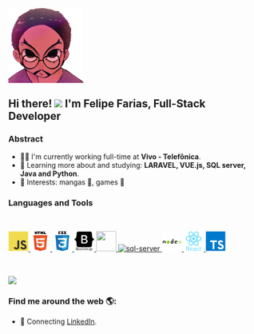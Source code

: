 <!-- <p align="center">
  <span>
    <img align="center" width="510" src="banners/programming-banner.svg" />
  </a>
  <span>
    <img align="center" width="350" src="banners/demon-guts.gif"/>
  </a>
</p> -->

<!-- <div align="center">

![](https://raw.githubusercontent.com/wnqueiroz/wnqueiroz/output/github-contribution-grid-snake.svg)

</div> -->

<p align="left">
  <span>
    <img align="center" width="150" src="/banners/iconFelipe-removebg-preview.png" />
  </a>
</p>

## Hi there! <img src="https://raw.githubusercontent.com/iampavangandhi/iampavangandhi/master/gifs/Hi.gif" width="30px"> I'm Felipe Farias, Full-Stack Developer </h2> 


### Abstract

- 👨‍💻 I'm currently working full-time at **Vivo - Telefônica**.
- 🌱 Learning more about and studying: **LARAVEL, VUE.js, SQL server, Java and Python**.
- 💙 Interests: mangas 🥭, games 👾

### Languages and Tools

<br/>

<p align="left">
  
  <a href="https://developer.mozilla.org/en-US/docs/Web/JavaScript" target="_blank">
    <img
      src="icons/javascript-original.svg"
      alt="javascript"
      width="40"
      height="40"
    />
  </a>
  
  <a href="https://www.w3.org/html/" target="_blank"> 
    <img
      src="https://raw.githubusercontent.com/devicons/devicon/master/icons/html5/html5-original-wordmark.svg"
      alt="html5" 
      width="40" 
      height="40" 
    />
  </a>
  
  <a href="https://www.w3schools.com/css/" target="_blank"> 
    <img
      src="https://raw.githubusercontent.com/devicons/devicon/master/icons/css3/css3-original-wordmark.svg" 
      alt="css3"
      width="40" 
      height="40" 
    /> 
  </a>
  
  <a href="https://getbootstrap.com" target="_blank"> 
    <img
      src="https://raw.githubusercontent.com/devicons/devicon/master/icons/bootstrap/bootstrap-plain-wordmark.svg"
      alt="bootstrap" 
      width="40" 
      height="40" 
    /> 
  </a> 
  
  <a href="https://tailwindcss.com/" target="_blank"> 
    <img 
      src="https://cdn.jsdelivr.net/gh/devicons/devicon/icons/tailwindcss/tailwindcss-plain.svg" 
      width="40" 
      height="40" 
    />
  </a>
  
  <a href="https://docs.microsoft.com/pt-br/sql/sql-server/?view=sql-server-ver16" target="_blank"> 
    <img 
      src="https://cdn.jsdelivr.net/gh/devicons/devicon/icons/microsoftsqlserver/microsoftsqlserver-plain.svg" 
      alt="sql-server"
      width="40" 
      height="40" 
      atyle="color: white;"
    /> 
  </a>
  
  <a href="https://nodejs.org" target="_blank">
    <img
      src="icons/nodejs-original-wordmark.svg"
      alt="nodejs"
      width="40"
      height="40"
    />
  </a>
  
  <a href="https://reactjs.org/" target="_blank">
    <img
      src="icons/react-original-wordmark.svg"
      alt="react"
      width="40"
      height="40"
    />
  </a>
  
  <a href="https://www.typescriptlang.org/" target="_blank">
    <img
      src="icons/typescript-original.svg"
      alt="typescript"
      width="40"
      height="40"
    />
  </a>
  
</p>

<br>

<p align="left">
  <a href="https://github.com/anuraghazra/github-readme-stats">
    <img
      align="center"
      src="https://github-readme-stats.vercel.app/api/top-langs/?username=FelipeFVdev&layout=compact&theme=dark&title_color=fff&text_color=f8f8f2&bg_color=282a36"
    />
  </a>
</p>
  
  
### Find me around the web 🌎:

- 💼 Connecting <a href="https://www.linkedin.com/in/felipe-farias-vieira-3a394a1ab/">LinkedIn</a>.
<!--
**FelipeFVdev/FelipeFVdev** is a ✨ _special_ ✨ repository because its `README.md` (this file) appears on your GitHub profile.

Here are some ideas to get you started:

- 🔭 I’m currently working on ...
- 🌱 I’m currently learning ...
- 👯 I’m looking to collaborate on ...
- 🤔 I’m looking for help with ...
- 💬 Ask me about ...
- 📫 How to reach me: ...
- 😄 Pronouns: ...
- ⚡ Fun fact: ...
-->

